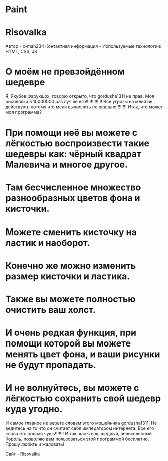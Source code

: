 # Paint
# Risovalka
Автор - x-man234
Контактная информация - 
Используемые технологии: HTML, CSS, JS

# О моём не превзойдённом шедевре
 Я, Якубов Фарухшох, говорю открыто, что gordusha1311 не прав. Моя рисовалка в 10000000 раз лучше его!!!!!!!!!!!!! Все угрозы на меня не действуют, потому что меня вычислить не реально!!!!!!!! Итак, что может моя программа? 
#  При помощи неё вы можете с лёгкостью воспроизвести такие шедевры как: чёрный квадрат Малевича и многое другое. 
# Там бесчисленное множество разнообразных цветов фона и кисточки. 
# Можете сменить кисточку на ластик и наоборот. 
# Конечно же можно изменить размер кисточки и ластика.
# Также вы можете полностью очистить ваш холст.
# И очень редкая функция, при помощи которой вы можете менять цвет фона, и ваши рисунки не будут пропадать.
#  И не волнуйтесь, вы можете с лёгкостью сохранить свой шедевр куда угодно.
 И самое главное не верьте словам этого мошейника gordusha1311. Не ведитесь на то что он считает себя императором интернета. Все его слова это полная чушь!!!!!!! 
И так, как я ваш щедрый, великолепный Король, позволяю вам пользоваться этой программой бесплатно. Прошу любить и жаловать!

Сайт - Risovalka

